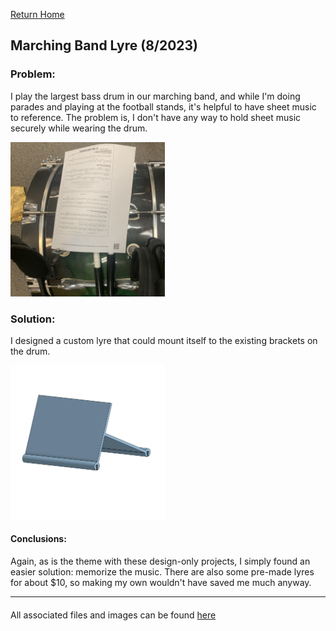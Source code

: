 [Return Home](../../README.md)

## Marching Band Lyre (8/2023)

### Problem:
I play the largest bass drum in our marching band, and while I'm doing parades and playing at the football stands, it's helpful to have sheet music to reference. The problem is, I don't have any way to hold sheet music securely while wearing the drum.

<img src="picture1.jpeg" width="49%"> 

### Solution:
I designed a custom lyre that could mount itself to the existing brackets on the drum.

<img src="picture2.jpg" width="49%">  

#### Conclusions:
Again, as is the theme with these design-only projects, I simply found an easier solution: memorize the music. There are also some pre-made lyres for about $10, so making my own wouldn't have saved me much anyway.

---
####
All associated files and images can be found [here](./)
